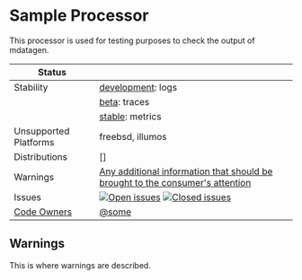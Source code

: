 # Sample Processor
This processor is used for testing purposes to check the output of mdatagen.
<!-- status autogenerated section -->
| Status        |           |
| ------------- |-----------|
| Stability     | [development]: logs   |
|               | [beta]: traces   |
|               | [stable]: metrics   |
| Unsupported Platforms | freebsd, illumos |
| Distributions | [] |
| Warnings      | [Any additional information that should be brought to the consumer's attention](#warnings) |
| Issues        | [![Open issues](https://img.shields.io/github/issues-search/open-telemetry/opentelemetry-collector?query=is%3Aissue%20is%3Aopen%20label%3Aprocessor%2Fsample%20&label=open&color=orange&logo=opentelemetry)](https://github.com/open-telemetry/opentelemetry-collector/issues?q=is%3Aopen+is%3Aissue+label%3Aprocessor%2Fsample) [![Closed issues](https://img.shields.io/github/issues-search/open-telemetry/opentelemetry-collector?query=is%3Aissue%20is%3Aclosed%20label%3Aprocessor%2Fsample%20&label=closed&color=blue&logo=opentelemetry)](https://github.com/open-telemetry/opentelemetry-collector/issues?q=is%3Aclosed+is%3Aissue+label%3Aprocessor%2Fsample) |
| [Code Owners](https://github.com/open-telemetry/opentelemetry-collector-contrib/blob/main/CONTRIBUTING.md#becoming-a-code-owner)    | [@some](https://www.github.com/some) |

[development]: https://github.com/open-telemetry/opentelemetry-collector/blob/main/docs/component-stability.md#development
[beta]: https://github.com/open-telemetry/opentelemetry-collector/blob/main/docs/component-stability.md#beta
[stable]: https://github.com/open-telemetry/opentelemetry-collector/blob/main/docs/component-stability.md#stable
<!-- end autogenerated section -->

## Warnings

This is where warnings are described.
